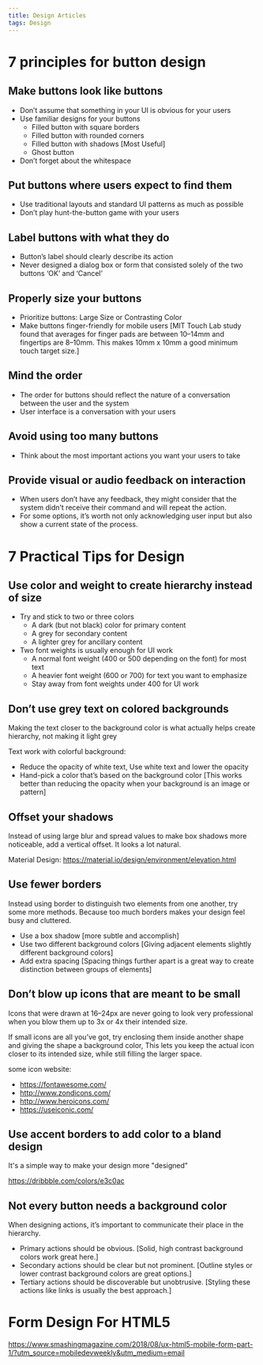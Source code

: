 ```yaml
---
title: Design Articles
tags: Design
---
```


# 7 principles for button design

## Make buttons look like buttons

- Don’t assume that something in your UI is obvious for your users
- Use familiar designs for your buttons
    - Filled button with square borders
    - Filled button with rounded corners
    - Filled button with shadows [Most Useful]
    - Ghost button
- Don’t forget about the whitespace

## Put buttons where users expect to find them

- Use traditional layouts and standard UI patterns as much as possible
- Don’t play hunt-the-button game with your users

## Label buttons with what they do

- Button’s label should clearly describe its action
- Never designed a dialog box or form that consisted solely of the two buttons ‘OK’ and ‘Cancel’

## Properly size your buttons

- Prioritize buttons: Large Size or Contrasting Color
- Make buttons finger-friendly for mobile users [MIT Touch Lab study found that averages for finger pads are between 10–14mm and fingertips are 8–10mm. This makes 10mm x 10mm a good minimum touch target size.]

## Mind the order

- The order for buttons should reflect the nature of a conversation between the user and the system
- User interface is a conversation with your users

## Avoid using too many buttons

- Think about the most important actions you want your users to take

## Provide visual or audio feedback on interaction

- When users don’t have any feedback, they might consider that the system didn’t receive their command and will repeat the action. 
- For some options, it’s worth not only acknowledging user input but also show a current state of the process.

# 7 Practical Tips for Design

## Use color and weight to create hierarchy instead of size

- Try and stick to two or three colors
    - A dark (but not black) color for primary content
    - A grey for secondary content
    - A lighter grey for ancillary content
- Two font weights is usually enough for UI work
    - A normal font weight (400 or 500 depending on the font) for most text
    - A heavier font weight (600 or 700) for text you want to emphasize
    - Stay away from font weights under 400 for UI work
    
## Don’t use grey text on colored backgrounds

Making the text closer to the background color is what actually helps create hierarchy, not making it light grey

Text work with colorful background: 

- Reduce the opacity of white text, Use white text and lower the opacity
- Hand-pick a color that’s based on the background color [This works better than reducing the opacity when your background is an image or pattern]

## Offset your shadows

Instead of using large blur and spread values to make box shadows more noticeable, add a vertical offset. It looks a lot natural.  

Material Design: <https://material.io/design/environment/elevation.html>

## Use fewer borders

Instead using border to distinguish two elements from one another, try some more methods. Because too much borders makes your design feel busy and cluttered.

- Use a box shadow [more subtle and accomplish]
- Use two different background colors [Giving adjacent elements slightly different background colors]
- Add extra spacing [Spacing things further apart is a great way to create distinction between groups of elements]

## Don’t blow up icons that are meant to be small

Icons that were drawn at 16–24px are never going to look very professional when you blow them up to 3x or 4x their intended size.

If small icons are all you’ve got, try enclosing them inside another shape and giving the shape a background color, This lets you keep the actual icon closer to its intended size, while still filling the larger space.

some icon website:

- <https://fontawesome.com/>
- <http://www.zondicons.com/>
- <http://www.heroicons.com/>
- <https://useiconic.com/>

## Use accent borders to add color to a bland design

It's a simple way to make your design more "designed"

<https://dribbble.com/colors/e3c0ac>

## Not every button needs a background color

When designing actions, it’s important to communicate their place in the hierarchy.

- Primary actions should be obvious. [Solid, high contrast background colors work great here.]
- Secondary actions should be clear but not prominent. [Outline styles or lower contrast background colors are great options.]
- Tertiary actions should be discoverable but unobtrusive. [Styling these actions like links is usually the best approach.]

# Form Design For HTML5

<https://www.smashingmagazine.com/2018/08/ux-html5-mobile-form-part-1/?utm_source=mobiledevweekly&utm_medium=email>